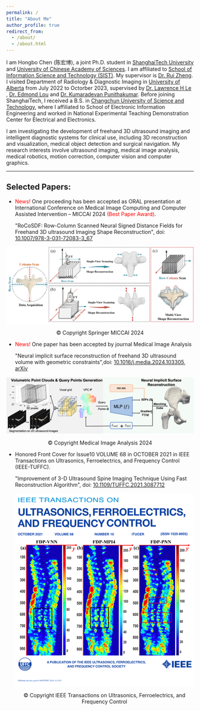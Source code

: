 ```yaml
---
permalink: /
title: "About Me"
author_profile: true
redirect_from: 
  - /about/
  - /about.html
---
```


I am Hongbo Chen (陈宏博), a joint Ph.D. student in 
<a href="https://www.shanghaitech.edu.cn/eng/" class="purple-link">ShanghaiTech University</a> and <a href="https://english.ucas.ac.cn/" class="purple-link"> University of Chinese Academy of Sciences</a>. I am affiliated to <a href="https://sist.shanghaitech.edu.cn/sist_en/" class="purple-link"> School of Information Science and Technology (SIST)</a>. My supervisor is <a href="https://sist.shanghaitech.edu.cn/zhengrui_en/main.htm" class="purple-link"> Dr. Rui Zheng</a>. 
I visited Department of Radiology & Diagnostic Imaging in 
<a href="hhttps://www.ualberta.ca/index.html" class="purple-link"> University of Alberta</a> from July 2022 to Octorber 2023, 
supervised by <a href="https://sites.google.com/ualberta.ca/lel/home" class="purple-link"> Dr. Lawrence H Le</a> , 
<a href="https://apps.ualberta.ca/directory/person/elou" class="purple-link"> Dr. Edmond Lou</a> and
<a href="https://scholar.google.ca/citations?user=NDvHoksAAAAJ&hl=en" class="purple-link"> Dr. Kumaradevan Punithakumar</a>. Before joining ShanghaiTech, 
I received a B.S. in <a href="https://sie.cust.edu.cn/" class="purple-link"> Changchun University of Science and Technology</a>, 
where I affiliated to School of Electronic Information Engineering and worked in National Experimental Teaching Demonstration Center for Electrical and Electronics. 




I am investigating the development of freehand 3D ultrasound imaging and intelligent diagnostic systems
for clinical use, including 3D reconstruction and visualization, medical object detection and surgical navigation. My research interests involve ultrasound imaging, medical image analysis, medical robotics, 
motion correction, computer vision and computer graphics.

------

## Selected Papers: ##

- <span style="color: red;">News!</span>
  One proceeding has been accepted as ORAL presentation at International Conference on Medical Image Computing and Computer Assisted Intervention – MICCAI 2024 <span style="color: red;">(Best Paper Award)</span>.

  "RoCoSDF: Row-Column Scanned Neural Signed Distance Fields for Freehand 3D ultrasound Imaging Shape Reconstruction", doi: <a href="https://10.1007/978-3-031-72083-3_67" class="purple-link"> 10.1007/978-3-031-72083-3_67</a>
<div  align="center">    
<img src="/images/Fig_MICCAI2024.png" width = "650"  alt="Framework" align=center />
  <p style="text-align: center;">&copy; Copyright Springer MICCAI 2024</p>

</div>

- <span style="color: red;">News!</span>
  One paper has been accepted by journal Medical Image Analysis

  "Neural implicit surface reconstruction of freehand 3D ultrasound volume with geometric constraints",doi: <a href="https://doi.org/10.1016/j.media.2024.103305" class="purple-link"> 10.1016/j.media.2024.103305</a>, <a href="https://arxiv.org/abs/2401.05915" class="purple-link"> arXiv</a>
<div  align="center">    
<img src="/images/Fig_MIA2024.png" width = "650"  alt="Framework" align=center />
  <p style="text-align: center;">&copy; Copyright Medical Image Analysis 2024</p>

</div>





- Honored Front Cover for Issue10 VOLUME 68 in OCTOBER 2021 in IEEE Transactions on Ultrasonics, Ferroelectrics, and Frequency Control (IEEE-TUFFC).

  "Improvement of 3-D Ultrasound Spine Imaging Technique Using Fast Reconstruction Algorithm", doi: <a href="https://doi.org/10.1109/TUFFC.2021.3087712" class="purple-link"> 10.1109/TUFFC.2021.3087712</a>
  
  <div  align="center">    
  <img src="/images/UFFCCover.png" width = "500"  alt="Framework" align=center />
    <p style="text-align: center;">&copy; Copyright IEEE Transactions on Ultrasonics, Ferroelectrics, and Frequency Control</p>
  </div>
